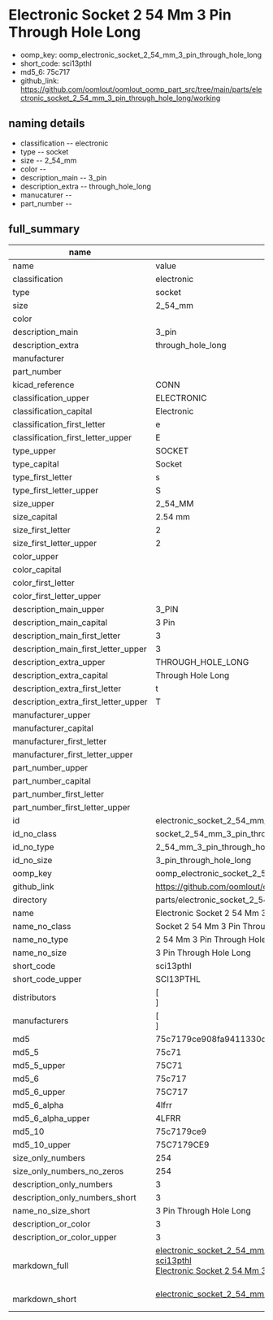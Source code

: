 # Electronic Socket 2 54 Mm 3 Pin Through Hole Long

  
* oomp_key: oomp_electronic_socket_2_54_mm_3_pin_through_hole_long 
* short_code: sci13pthl
* md5_6: 75c717  
* github_link: https://github.com/oomlout/oomlout_oomp_part_src/tree/main/parts/electronic_socket_2_54_mm_3_pin_through_hole_long/working  
## naming details
* classification -- electronic
* type -- socket
* size -- 2_54_mm
* color -- 
* description_main -- 3_pin
* description_extra -- through_hole_long
* manucaturer -- 
* part_number -- 





## full_summary
| name | value | 
| --- | --- | 
| name | value | 
| classification | electronic | 
| type | socket | 
| size | 2_54_mm | 
| color |  | 
| description_main | 3_pin | 
| description_extra | through_hole_long | 
| manufacturer |  | 
| part_number |  | 
| kicad_reference | CONN | 
| classification_upper | ELECTRONIC | 
| classification_capital | Electronic | 
| classification_first_letter | e | 
| classification_first_letter_upper | E | 
| type_upper | SOCKET | 
| type_capital | Socket | 
| type_first_letter | s | 
| type_first_letter_upper | S | 
| size_upper | 2_54_MM | 
| size_capital | 2.54 mm | 
| size_first_letter | 2 | 
| size_first_letter_upper | 2 | 
| color_upper |  | 
| color_capital |  | 
| color_first_letter |  | 
| color_first_letter_upper |  | 
| description_main_upper | 3_PIN | 
| description_main_capital | 3 Pin | 
| description_main_first_letter | 3 | 
| description_main_first_letter_upper | 3 | 
| description_extra_upper | THROUGH_HOLE_LONG | 
| description_extra_capital | Through Hole Long | 
| description_extra_first_letter | t | 
| description_extra_first_letter_upper | T | 
| manufacturer_upper |  | 
| manufacturer_capital |  | 
| manufacturer_first_letter |  | 
| manufacturer_first_letter_upper |  | 
| part_number_upper |  | 
| part_number_capital |  | 
| part_number_first_letter |  | 
| part_number_first_letter_upper |  | 
| id | electronic_socket_2_54_mm_3_pin_through_hole_long | 
| id_no_class | socket_2_54_mm_3_pin_through_hole_long | 
| id_no_type | 2_54_mm_3_pin_through_hole_long | 
| id_no_size | 3_pin_through_hole_long | 
| oomp_key | oomp_electronic_socket_2_54_mm_3_pin_through_hole_long | 
| github_link | https://github.com/oomlout/oomlout_oomp_part_src/tree/main/parts/electronic_socket_2_54_mm_3_pin_through_hole_long/working | 
| directory | parts/electronic_socket_2_54_mm_3_pin_through_hole_long | 
| name | Electronic Socket 2 54 Mm 3 Pin Through Hole Long | 
| name_no_class | Socket 2 54 Mm 3 Pin Through Hole Long | 
| name_no_type | 2 54 Mm 3 Pin Through Hole Long | 
| name_no_size | 3 Pin Through Hole Long | 
| short_code | sci13pthl | 
| short_code_upper | SCI13PTHL | 
| distributors | [<br>] | 
| manufacturers | [<br>] | 
| md5 | 75c7179ce908fa9411330c2a9e98b7d3 | 
| md5_5 | 75c71 | 
| md5_5_upper | 75C71 | 
| md5_6 | 75c717 | 
| md5_6_upper | 75C717 | 
| md5_6_alpha | 4lfrr | 
| md5_6_alpha_upper | 4LFRR | 
| md5_10 | 75c7179ce9 | 
| md5_10_upper | 75C7179CE9 | 
| size_only_numbers | 254 | 
| size_only_numbers_no_zeros | 254 | 
| description_only_numbers | 3 | 
| description_only_numbers_short | 3 | 
| name_no_size_short | 3 Pin Through Hole Long | 
| description_or_color | 3 | 
| description_or_color_upper | 3 | 
| markdown_full | [electronic_socket_2_54_mm_3_pin_through_hole_long](https://github.com/oomlout/oomlout_oomp_part_src/tree/main/parts/electronic_socket_2_54_mm_3_pin_through_hole_long/working)<br>[sci13pthl](https://github.com/oomlout/oomlout_oomp_part_src/tree/main/parts/electronic_socket_2_54_mm_3_pin_through_hole_long/working)<br>[Electronic Socket 2 54 Mm 3 Pin Through Hole Long](https://github.com/oomlout/oomlout_oomp_part_src/tree/main/parts/electronic_socket_2_54_mm_3_pin_through_hole_long/working)<br><br> | 
| markdown_short | [electronic_socket_2_54_mm_3_pin_through_hole_long](https://github.com/oomlout/oomlout_oomp_part_src/tree/main/parts/electronic_socket_2_54_mm_3_pin_through_hole_long/working)<br><br> | 
